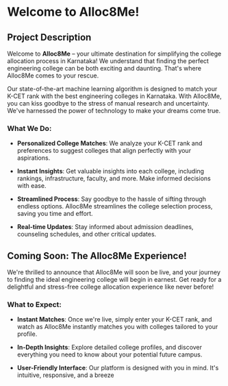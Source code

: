 # Welcome to Alloc8Me!

## Project Description

Welcome to **Alloc8Me** – your ultimate destination for simplifying the college allocation process in Karnataka! We understand that finding the perfect engineering college can be both exciting and daunting. That's where Alloc8Me comes to your rescue.

Our state-of-the-art machine learning algorithm is designed to match your K-CET rank with the best engineering colleges in Karnataka. With Alloc8Me, you can kiss goodbye to the stress of manual research and uncertainty. We've harnessed the power of technology to make your dreams come true.

### What We Do:

- **Personalized College Matches**: We analyze your K-CET rank and preferences to suggest colleges that align perfectly with your aspirations.

- **Instant Insights**: Get valuable insights into each college, including rankings, infrastructure, faculty, and more. Make informed decisions with ease.

- **Streamlined Process**: Say goodbye to the hassle of sifting through endless options. Alloc8Me streamlines the college selection process, saving you time and effort.

- **Real-time Updates**: Stay informed about admission deadlines, counseling schedules, and other critical updates.

## Coming Soon: The Alloc8Me Experience!

We're thrilled to announce that Alloc8Me will soon be live, and your journey to finding the ideal engineering college will begin in earnest. Get ready for a delightful and stress-free college allocation experience like never before!

### What to Expect:

- **Instant Matches**: Once we're live, simply enter your K-CET rank, and watch as Alloc8Me instantly matches you with colleges tailored to your profile.

- **In-Depth Insights**: Explore detailed college profiles, and discover everything you need to know about your potential future campus.

- **User-Friendly Interface**: Our platform is designed with you in mind. It's intuitive, responsive, and a breeze
